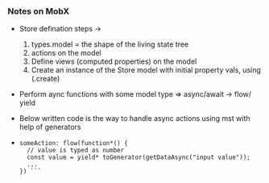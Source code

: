 ### Notes on MobX

* Store defination steps ->
    1. types.model = the shape of the living state tree
    2. actions on the model
    3. Define views (computed properties) on the model
    4. Create an instance of the Store model with initial property vals, using (.create)

* Perform aync functions with some model type => async/await -> flow/ yield
* Below written code is the way to handle async actions using mst with help of generators

* ```.actions(self => ({
  someAction: flow(function*() {
    // value is typed as number
    const value = yield* toGenerator(getDataAsync("input value"));
    ...
  }) ```


  